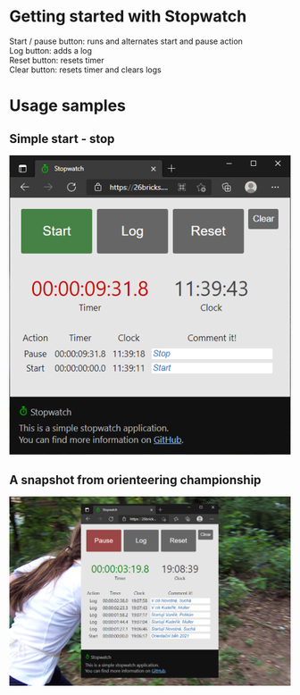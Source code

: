 # Getting started with Stopwatch
Start / pause button: runs and alternates start and pause action\
Log button: adds a log\
Reset button: resets timer\
Clear button: resets timer and clears logs
# Usage samples
## Simple start - stop
![Simple start - stop usage image](/src/stopwatch_start_stop.png)
## A snapshot from orienteering championship
![Orienteering championship usage image](/src/stopwatch_orienteering.png)
